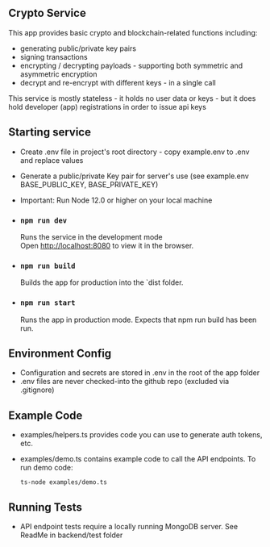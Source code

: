 
## Crypto Service

This app provides basic crypto and blockchain-related functions including:

* generating public/private key pairs
* signing transactions
* encrypting / decrypting payloads - supporting both symmetric and asymmetric encryption
* decrypt and re-encrypt with different keys - in a single call

This service is mostly stateless - it holds no user data or keys - but it does hold developer (app) registrations in order to issue api keys
## Starting service

- Create .env file in project's root directory - copy example.env to .env and replace values
- Generate a public/private Key pair for server's use (see example.env BASE_PUBLIC_KEY, BASE_PRIVATE_KEY)
- Important: Run Node 12.0 or higher on your local machine

- ### `npm run dev`

  Runs the service in the development mode<br>
Open [http://localhost:8080](http://localhost:8080) to view it in the browser.

- ### `npm run build`
  Builds the app for production into the `dist folder.<br>
- ### `npm run start`

  Runs the app in production mode. Expects that npm run build has been run.<br>

## Environment Config
* Configuration and secrets are stored in .env in the root of the app folder
* .env files are never checked-into the github repo (excluded via .gitignore)

## Example Code
- examples/helpers.ts provides code you can use to generate auth tokens, etc.
- examples/demo.ts contains example code to call the API endpoints.
  To run demo code: 
  
  ```ts-node examples/demo.ts```

## Running Tests
- API endpoint tests require a locally running MongoDB server. See ReadMe in backend/test folder
